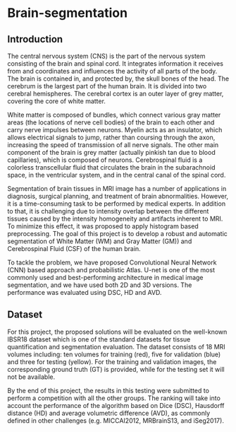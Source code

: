 # Brain-segmentation

## Introduction
The central nervous system (CNS) is the part of the nervous system consisting of the brain and spinal cord. It integrates information it receives from and coordinates and influences the activity of all parts of the body. The brain is contained in, and protected by, the skull bones of the head. The cerebrum is the largest part of the human brain. It is divided into two cerebral hemispheres. The cerebral cortex is an outer layer of grey matter, covering the core of white matter.

White matter is composed of bundles, which connect various gray matter areas (the locations of nerve cell bodies) of the brain to each other and carry nerve impulses between neurons. Myelin acts as an insulator, which allows electrical signals to jump, rather than coursing through the axon, increasing the speed of transmission of all nerve signals. The other main component of the brain is grey matter (actually pinkish tan due to blood capillaries), which is composed of neurons. Cerebrospinal fluid is a colorless transcellular fluid that circulates the brain in the subarachnoid space, in the ventricular system, and in the central canal of the spinal cord.

Segmentation of brain tissues in MRI image has a number of applications in diagnosis, surgical planning, and treatment of brain abnormalities. However, it is a time-consuming task to be performed by medical experts. In addition to that, it is challenging due to intensity overlap between the different tissues caused by the intensity homogeneity and artifacts inherent to MRI. To minimize this effect, it was proposed to apply histogram based preprocessing. The goal of this project is to develop a robust and automatic segmentation of White Matter (WM) and Gray Matter (GM)) and Cerebrospinal Fluid (CSF) of the human brain. 

To tackle the problem, we have proposed  Convolutional Neural Network (CNN) based approach and probabilistic Atlas. U-net is one of the most commonly used and best-performing architecture in medical image segmentation, and we have used both 2D and 3D versions.   The performance was evaluated using DSC, HD and AVD.

## Dataset
For this project, the proposed solutions will be evaluated on the well-known IBSR18 dataset which is one of the
standard datasets for tissue quantification and segmentation evaluation. The dataset consists of 18 MRI volumes including: ten volumes for training (red), five for validation (blue) and three for testing (yellow). For the training and validation images, the corresponding ground truth (GT) is provided, while for the testing set it will not be available.

By the end of this project, the results in this testing were submitted to perform a competition with all the other groups. The
ranking will take into account the performance of the algorithm based on Dice (DSC), Hausdorff distance (HD) and average volumetric difference (AVD), as commonly defined in other challenges (e.g. MICCAI2012, MRBrainS13, and iSeg2017). 
